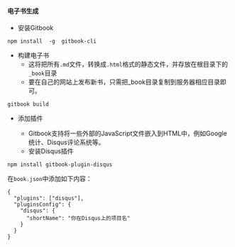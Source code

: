 #### 电子书生成

+ 安装Gitbook
```
npm install  -g  gitbook-cli
```

+ 构建电子书
  + 这将把所有`.md`文件，转换成`.html`格式的静态文件，并存放在根目录下的`_book`目录
  + 要在自己的网站上发布新书，只需把_book目录复制到服务器相应目录即可。
```
gitbook build
```
+ 添加插件

  + Gitbook支持将一些外部的JavaScript文件嵌入到HTML中，例如Google统计、Disqus评论系统等。
  + 安装Disqus插件
```
npm install gitbook-plugin-disqus
```

在`book.json`中添加如下内容：

```
{
  "plugins": ["disqus"],
  "pluginsConfig": {
    "disqus": {
      "shortName": "你在Disqus上的项目名"
    }
  }
}
```
